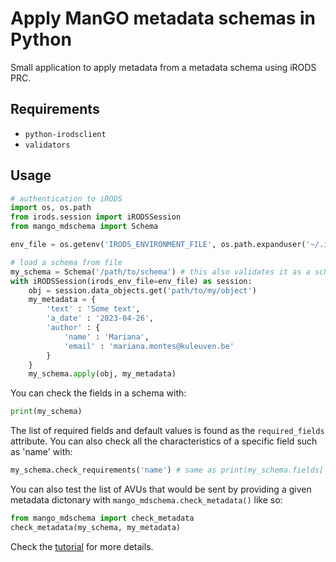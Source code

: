 # Apply ManGO metadata schemas in Python

Small application to apply metadata from a metadata schema using iRODS PRC.

## Requirements

- `python-irodsclient`
- `validators`

## Usage

```python
# authentication to iRODS
import os, os.path
from irods.session import iRODSSession
from mango_mdschema import Schema

env_file = os.getenv('IRODS_ENVIRONMENT_FILE', os.path.expanduser('~/.irods/irods_environment.json'))

# load a schema from file
my_schema = Schema('/path/to/schema') # this also validates it as a schema
with iRODSSession(irods_env_file=env_file) as session:
    obj = session.data_objects.get('path/to/my/object')
    my_metadata = {
        'text' : 'Some text',
        'a_date' : '2023-04-26',
        'author' : {
            'name' : 'Mariana',
            'email' : 'mariana.montes@kuleuven.be'
        }
    }
    my_schema.apply(obj, my_metadata)
```

You can check the fields in a schema with:

```python
print(my_schema)
```

The list of required fields and default values is found as the `required_fields` attribute.
You can also check all the characteristics of a specific field such as 'name' with:

```python
my_schema.check_requirements('name') # same as print(my_schema.fields['name'])
```

You can also test the list of AVUs that would be sent by providing a given metadata dictonary with `mango_mdschema.check_metadata()` like so:

```python
from mango_mdschema import check_metadata
check_metadata(my_schema, my_metadata)
```

Check the [tutorial](tutorial/README.ipynb) for more details.
